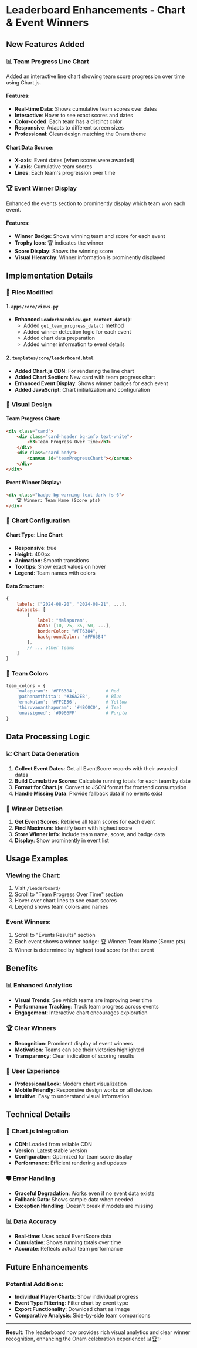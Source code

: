# Leaderboard Enhancements - Chart & Event Winners

## New Features Added

### 📊 **Team Progress Line Chart**

Added an interactive line chart showing team score progression over time using Chart.js.

#### Features:
- **Real-time Data**: Shows cumulative team scores over dates
- **Interactive**: Hover to see exact scores and dates
- **Color-coded**: Each team has a distinct color
- **Responsive**: Adapts to different screen sizes
- **Professional**: Clean design matching the Onam theme

#### Chart Data Source:
- **X-axis**: Event dates (when scores were awarded)
- **Y-axis**: Cumulative team scores
- **Lines**: Each team's progression over time

### 🏆 **Event Winner Display**

Enhanced the events section to prominently display which team won each event.

#### Features:
- **Winner Badge**: Shows winning team and score for each event
- **Trophy Icon**: 🏆 indicates the winner
- **Score Display**: Shows the winning score
- **Visual Hierarchy**: Winner information is prominently displayed

## Implementation Details

### 📂 **Files Modified**

#### 1. **`apps/core/views.py`**
- **Enhanced `LeaderboardView.get_context_data()`**:
  - Added `get_team_progress_data()` method
  - Added winner detection logic for each event
  - Added chart data preparation
  - Added winner information to event details

#### 2. **`templates/core/leaderboard.html`**
- **Added Chart.js CDN**: For rendering the line chart
- **Added Chart Section**: New card with team progress chart
- **Enhanced Event Display**: Shows winner badges for each event
- **Added JavaScript**: Chart initialization and configuration

### 🎨 **Visual Design**

#### Team Progress Chart:
```html
<div class="card">
    <div class="card-header bg-info text-white">
        <h3>Team Progress Over Time</h3>
    </div>
    <div class="card-body">
        <canvas id="teamProgressChart"></canvas>
    </div>
</div>
```

#### Event Winner Display:
```html
<div class="badge bg-warning text-dark fs-6">
    🏆 Winner: Team Name (Score pts)
</div>
```

### 🎯 **Chart Configuration**

#### Chart Type: Line Chart
- **Responsive**: true
- **Height**: 400px
- **Animation**: Smooth transitions
- **Tooltips**: Show exact values on hover
- **Legend**: Team names with colors

#### Data Structure:
```javascript
{
    labels: ["2024-08-20", "2024-08-21", ...],
    datasets: [
        {
            label: "Malapuram",
            data: [10, 25, 35, 50, ...],
            borderColor: "#FF6384",
            backgroundColor: "#FF6384"
        },
        // ... other teams
    ]
}
```

### 🌈 **Team Colors**

```python
team_colors = {
    'malapuram': '#FF6384',           # Red
    'pathanamthitta': '#36A2EB',      # Blue  
    'ernakulam': '#FFCE56',           # Yellow
    'thiruvananthapuram': '#4BC0C0',  # Teal
    'unassigned': '#9966FF'           # Purple
}
```

## Data Processing Logic

### 📈 **Chart Data Generation**

1. **Collect Event Dates**: Get all EventScore records with their awarded dates
2. **Build Cumulative Scores**: Calculate running totals for each team by date
3. **Format for Chart.js**: Convert to JSON format for frontend consumption
4. **Handle Missing Data**: Provide fallback data if no events exist

### 🥇 **Winner Detection**

1. **Get Event Scores**: Retrieve all team scores for each event
2. **Find Maximum**: Identify team with highest score
3. **Store Winner Info**: Include team name, score, and badge data
4. **Display**: Show prominently in event list

## Usage Examples

### Viewing the Chart:
1. Visit `/leaderboard/`
2. Scroll to "Team Progress Over Time" section
3. Hover over chart lines to see exact scores
4. Legend shows team colors and names

### Event Winners:
1. Scroll to "Events Results" section
2. Each event shows a winner badge: 🏆 Winner: Team Name (Score pts)
3. Winner is determined by highest total score for that event

## Benefits

### 📊 **Enhanced Analytics**
- **Visual Trends**: See which teams are improving over time
- **Performance Tracking**: Track team progress across events
- **Engagement**: Interactive chart encourages exploration

### 🏆 **Clear Winners**
- **Recognition**: Prominent display of event winners
- **Motivation**: Teams can see their victories highlighted
- **Transparency**: Clear indication of scoring results

### 📱 **User Experience**
- **Professional Look**: Modern chart visualization
- **Mobile Friendly**: Responsive design works on all devices
- **Intuitive**: Easy to understand visual information

## Technical Details

### 🔧 **Chart.js Integration**
- **CDN**: Loaded from reliable CDN
- **Version**: Latest stable version
- **Configuration**: Optimized for team score display
- **Performance**: Efficient rendering and updates

### 🛡️ **Error Handling**
- **Graceful Degradation**: Works even if no event data exists
- **Fallback Data**: Shows sample data when needed
- **Exception Handling**: Doesn't break if models are missing

### 📊 **Data Accuracy**
- **Real-time**: Uses actual EventScore data
- **Cumulative**: Shows running totals over time
- **Accurate**: Reflects actual team performance

## Future Enhancements

### Potential Additions:
- **Individual Player Charts**: Show individual progress
- **Event Type Filtering**: Filter chart by event type
- **Export Functionality**: Download chart as image
- **Comparative Analysis**: Side-by-side team comparisons

---

**Result**: The leaderboard now provides rich visual analytics and clear winner recognition, enhancing the Onam celebration experience! 📊🏆✨
